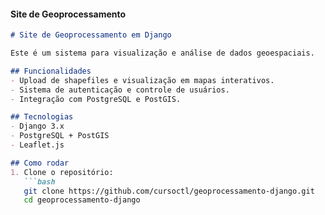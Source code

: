 
#### **Site de Geoprocessamento**
```markdown
# Site de Geoprocessamento em Django

Este é um sistema para visualização e análise de dados geoespaciais.

## Funcionalidades
- Upload de shapefiles e visualização em mapas interativos.
- Sistema de autenticação e controle de usuários.
- Integração com PostgreSQL e PostGIS.

## Tecnologias
- Django 3.x
- PostgreSQL + PostGIS
- Leaflet.js

## Como rodar
1. Clone o repositório:
   ```bash
   git clone https://github.com/cursoctl/geoprocessamento-django.git
   cd geoprocessamento-django
